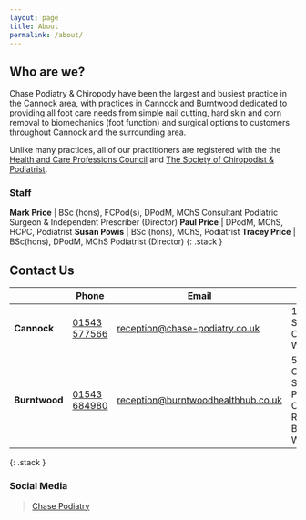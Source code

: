 ```yaml
---
layout: page
title: About
permalink: /about/
---
```


## Who are we?
Chase Podiatry & Chiropody have been the largest and busiest practice in the Cannock area, with practices in Cannock and Burntwood dedicated to providing all foot care needs from simple nail cutting, hard skin and corn removal to biomechanics (foot function) and surgical options to customers throughout Cannock and the surrounding area.

Unlike many practices, all of our practitioners are registered with the the [Health and Care Professions Council](https://www.hcpc-uk.org/) and [The Society of Chiropodist & Podiatrist](https://www.scpod.org/).

### Staff

**Mark Price**  | BSc (hons), FCPod(s), DPodM, MChS Consultant Podiatric Surgeon & Independent Prescriber (Director)
**Paul Price** | DPodM, MChS, HCPC, Podiatrist
**Susan Powis** | BSc (hons), MChS, Podiatrist
**Tracey Price** | BSc(hons), DPodM, MChS Podiatrist (Director) 
{: .stack }

## Contact Us

&nbsp;          | Phone                             | Email                                                                             | Address
----------------|-----------------------------------|-----------------------------------------------------------------------------------|---------
**Cannock**     | [01543 577566](tel:01543577566)   | [reception@chase-podiatry.co.uk](mailto:reception@chase-podiatry.co.uk)           | 10 Mill Street <br/> Cannock <br/> WS11 0DL
**Burntwood**   | [01543 684980](tel:01543684980)   | [reception@burntwoodhealthhub.co.uk](mailto:reception@burntwoodhealthhub.co.uk)   | 5 Swan Corner Shopping Precinct <br/> Chase Road <br/> Burntwood <br/> WS70DW
{: .stack }

### Social Media

<div class="text-center">
<div class="fb-page" data-href="https://www.facebook.com/ChasePodiatry/" data-small-header="true" data-width="500" data-adapt-container-width="true" data-hide-cover="false" data-show-facepile="true">
<blockquote cite="https://www.facebook.com/ChasePodiatry/" class="fb-xfbml-parse-ignore">
<a href="https://www.facebook.com/ChasePodiatry/">Chase Podiatry</a>
</blockquote>
</div>
</div>

<div id="fb-root"></div>
<script>(function (d, s, id) {
    var js, fjs = d.getElementsByTagName(s)[0];
    if (d.getElementById(id)) return;
    js = d.createElement(s);
    js.id = id;
    js.src = "//connect.facebook.net/en_GB/sdk.js#xfbml=1&version=v2.10&appId=448776431808149";
    fjs.parentNode.insertBefore(js, fjs);
}(document, 'script', 'facebook-jssdk'));</script>
